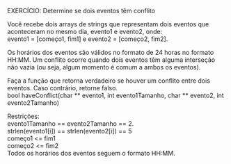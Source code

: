 EXERCÍCIO: Determine se dois eventos têm conflito  

Você recebe dois arrays de strings que representam dois eventos que aconteceram no mesmo dia, evento1 e evento2, onde:  
evento1 = [começo1, fim1] e evento2 = [começo2, fim2].

Os horários dos eventos são válidos no formato de 24 horas no formato HH:MM.
Um conflito ocorre quando dois eventos têm alguma interseção não vazia (ou seja, algum momento é comum
a ambos os eventos).

Faça a função que retorna verdadeiro se houver um conflito entre dois eventos. Caso contrário, retorne falso.  
 bool haveConflict(char ** evento1, int evento1Tamanho, char ** evento2, int evento2Tamanho)

Restrições:  
 evento1Tamanho == evento2Tamanho == 2.  
 strlen(evento1[i]) == strlen(evento2[i]) == 5  
 começo1 <= fim1  
 começo2 <= fim2  
 Todos os horários dos eventos seguem o formato HH:MM.  
